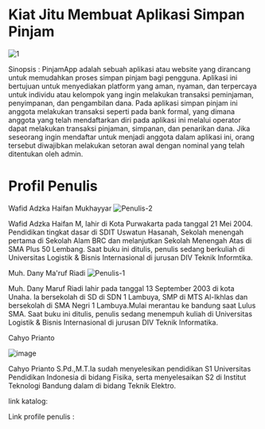 # Kiat Jitu Membuat Aplikasi Simpan Pinjam
![1](https://github.com/bukped/Kiat-Jitu-Membuat-Aplikasi-Simpan-Pinjam/assets/114630218/23abc517-9c57-4f05-bb60-9a7dd62b7b1e)

Sinopsis : PinjamApp adalah sebuah aplikasi atau website yang dirancang untuk memudahkan proses simpan pinjam bagi pengguna. 
Aplikasi ini bertujuan untuk menyediakan platform yang aman, nyaman, dan terpercaya untuk individu atau kelompok yang ingin melakukan transaksi peminjaman, penyimpanan, dan pengambilan dana.
Pada aplikasi simpan pinjam ini anggota melakukan transaksi seperti pada bank formal, yang dimana anggota yang telah mendaftarkan diri pada aplikasi ini melalui operator dapat melakukan transaksi pinjaman, simpanan, dan penarikan dana.
Jika seseorang ingin mendaftar untuk menjadi anggota dalam aplikasi ini, orang tersebut diwajibkan melakukan setoran awal dengan nominal yang telah ditentukan oleh admin.

# Profil Penulis
Wafid Adzka Haifan Mukhayyar
![Penulis-2](https://github.com/bukped/Kiat-Jitu-Membuat-Aplikasi-Simpan-Pinjam/assets/114630218/9bb361b5-83fd-45ea-98c6-9831d90be997)

Wafid Adzka Haifan M, lahir di Kota Purwakarta pada tanggal 21 Mei 2004. Pendidikan tingkat dasar di SDIT Uswatun Hasanah, Sekolah menengah pertama di Sekolah Alam BRC dan melanjutkan Sekolah Menengah Atas di SMA Plus 50 Lembang. Saat buku ini ditulis, penulis sedang berkuliah di Universitas Logistik & Bisnis Internasional di jurusan DIV Teknik Informtika.


Muh. Dany Ma'ruf Riadi
![Penulis-1](https://github.com/bukped/Kiat-Jitu-Membuat-Aplikasi-Simpan-Pinjam/assets/114630218/03c0de1f-05c8-4ea9-8f64-3aa3ab2e4749)

Muh. Dany Maruf Riadi lahir pada tanggal 13 September 2003 di kota Unaha. Ia bersekolah di SD di SDN 1 Lambuya, SMP di MTS Al-Ikhlas dan bersekolah di SMA Negri 1 Lambuya.Mulai merantau ke bandung saat Lulus SMA. Saat buku ini ditulis, penulis sedang menempuh kuliah di Universitas Logistik & Bisnis Internasional di jurusan DIV Teknik Informatika.


Cahyo Prianto 

![image](https://github.com/bukped/Kiat-Jitu-Membuat-Aplikasi-Simpan-Pinjam/assets/114630218/12b1f16c-8506-400f-b749-2c73384a96db)

Cahyo Prianto S.Pd.,M.T.Ia sudah menyelesikan pendidikan S1 Universitas Pendidikan Indonesia  di bidang Fisika, serta  menyelesaikan S2 di Institut Teknologi Bandung dalam di bidang Teknik Elektro.


link katalog:

Link profile penulis :
